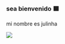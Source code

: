 ### sea bienvenido 🟪

mi nombre es julinha

![](https://media.tenor.com/c56mUPIqFyUAAAAi/hello-kitty.gif)
